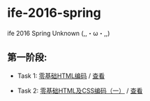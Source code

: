 # ife-2016-spring
ife 2016 Spring Unknown (,,・ω・,,)

## 第一阶段:
- Task 1: [零基础HTML编码](http://ife.baidu.com/task/detail?taskId=1) / [查看](http://unknown-ife.github.io/ife-2016-spring/01/task_01)

- Task 2: [零基础HTML及CSS编码（一）](http://ife.baidu.com/task/detail?taskId=2) / [查看](http://unknown-ife.github.io/ife-2016-spring/01/task_02)
